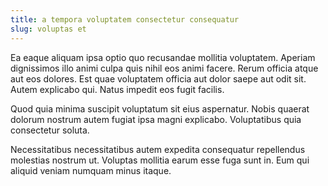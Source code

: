 ```yaml
---
title: a tempora voluptatem consectetur consequatur
slug: voluptas et
---
```


Ea eaque aliquam ipsa optio quo recusandae mollitia voluptatem. Aperiam dignissimos illo animi culpa quis nihil eos animi facere. Rerum officia atque aut eos dolores. Est quae voluptatem officia aut dolor saepe aut odit sit. Autem explicabo qui. Natus impedit eos fugit facilis.

Quod quia minima suscipit voluptatum sit eius aspernatur. Nobis quaerat dolorum nostrum autem fugiat ipsa magni explicabo. Voluptatibus quia consectetur soluta.

Necessitatibus necessitatibus autem expedita consequatur repellendus molestias nostrum ut. Voluptas mollitia earum esse fuga sunt in. Eum qui aliquid veniam numquam minus itaque.
